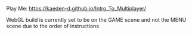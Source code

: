 Play Me: https://kaeden-d.github.io/Intro_To_Multiplayer/

WebGL build is currently set to be on the GAME scene and not the MENU scene due to the order of instructions
